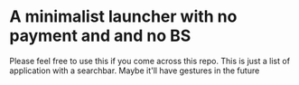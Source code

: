 # A minimalist launcher with no payment and and no BS

Please feel free to use this if you come across this repo. This is just a list of application with a searchbar.
Maybe it'll have gestures in the future
